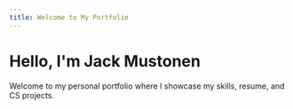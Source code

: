 ```yaml
---
title: Welcome to My Portfolio
---
```


# Hello, I'm Jack Mustonen
Welcome to my personal portfolio where I showcase my skills, resume, and CS projects.

